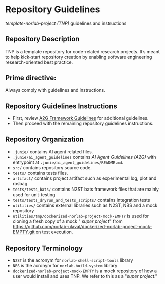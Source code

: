 # Repository Guidelines

_template-norlab-project (TNP)_ guidelines and instructions

## Repository Description

TNP is a template repository for code-related research projects.
It’s meant to help kick-start repository creation by enabling software engineering
research-oriented best practice.

## Prime directive:

Always comply with guidelines and instructions.

## Repository Guidelines Instructions

- First, review [A2G Framework Guidelines](ai_agent_guidelines/README.md) for additional guidelines.
- Then proceed with the remaining repository guidelines instructions.

## Repository Organization

- `.junie/` contains AI agent related files.
- `.junie/ai_agent_guidelines` contains _AI Agent Guidelines (A2G)_ with entrypoint at
  `.junie/ai_agent_guidelines/README.md`.
- `src/` contains repository source code.
- `tests/` contains tests files.
- `artifact/` contains project artifact such as experimental log, plot and rosbag.
- `tests/tests_bats/` contains N2ST bats framework files that are mainly used for unit-testing
- `tests/tests_dryrun_and_tests_scripts/` contains integration tests
- `utilities/` contains external libraries such as N2ST, NBS and a mock repository
- `utilities/tmp/dockerized-norlab-project-mock-EMPTY` is used for cloning a fresh copy of a mock "
  _super project_" from https://github.com/norlab-ulaval/dockerized-norlab-project-mock-EMPTY.git
  on test execution.

## Repository Terminology

- `N2ST` is the acronym for `norlab-shell-script-tools` library
- `NBS` is the acronym for `norlab-build-system` library
- `dockerized-norlab-project-mock-EMPTY` is a mock repository of how a user would install and uses
  TNP. We refer to this as a "_super project_."
